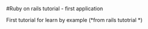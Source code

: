 #Ruby on rails tutorial - first application

First tutorial for learn by example (*from rails tutotrial *)